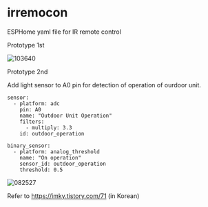 # irremocon

ESPHome yaml file for IR remote control

Prototype 1st 

![103640](https://github.com/sevengivings/irremocon/assets/2328500/6b041d34-4c9b-482d-ab4d-394af27ba506)

Prototype 2nd 

Add light sensor to A0 pin for detection of operation of ourdoor unit. 
```
sensor:
  - platform: adc 
    pin: A0 
    name: "Outdoor Unit Operation"
    filters:
      - multiply: 3.3
    id: outdoor_operation

binary_sensor: 
  - platform: analog_threshold
    name: "On operation"
    sensor_id: outdoor_operation 
    threshold: 0.5
```

![082527](https://github.com/sevengivings/irremocon/assets/2328500/e5b55d88-bc67-4413-acda-001425ad428d)

Refer to https://imky.tistory.com/71 (in Korean) 
